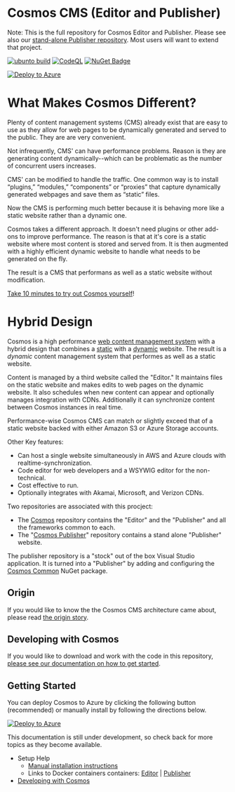 # Cosmos CMS (Editor and Publisher)

Note: This is the full repository for Cosmos Editor and Publisher.  Please see also our [stand-alone Publisher repository](https://github.com/CosmosSoftware/CDT.Cosmos.Cms.Website).  Most users will want to extend that project.

[![ubunto build](https://github.com/CosmosSoftware/Cosmos.Cms/actions/workflows/dotnet.yml/badge.svg)](https://github.com/CosmosSoftware/Cosmos.Cms/actions/workflows/dotnet.yml) [![CodeQL](https://github.com/CosmosSoftware/Cosmos.Cms/actions/workflows/codeql-analysis.yml/badge.svg)](https://github.com/CosmosSoftware/Cosmos.Cms/actions/workflows/codeql-analysis.yml) 
[![NuGet Badge](https://buildstats.info/nuget/CDT.Cosmos.Cms.Common)](https://www.nuget.org/packages/CDT.Cosmos.Cms.Common/)

[![Deploy to Azure](https://aka.ms/deploytoazurebutton)](https://cosmos.moonrise.net/get_started/install)

# What Makes Cosmos Different?

Plenty of content management systems (CMS) already exist that are easy to use as they allow for web pages to be dynamically generated and served to the public.  They are are very convenient.

Not infrequently, CMS' can have performance problems. Reason is they are generating content dynamically--which can be problematic as the number of concurrent users increases.

CMS' can be modified to handle the traffic. One common way is to install “plugins,” “modules,” “components” or “proxies” that capture dynamically generated webpages and save them as “static” files.

Now the CMS is performing much better because it is behaving more like a static website rather than a dynamic one.

Cosmos takes a different approach.  It doesn't need plugins or other add-ons to improve performance.  The reason is that at it's core is a static website where most content is stored and served from. It is then augmented with a highly efficient dynamic website to handle what needs to be generated on the fly.

The result is a CMS that performans as well as a static website without modification.

[Take 10 minutes to try out Cosmos yourself](https://cosmos.moonrise.net/get_started/install)!

# Hybrid Design

Cosmos is a high performance [web content management system](https://en.wikipedia.org/wiki/Web_content_management_system) with a hybrid design that combines a [static](https://en.wikipedia.org/wiki/Static_web_page) with a [dynamic](https://en.wikipedia.org/wiki/Dynamic_web_page) website.  The result is a _dynamic_ content management system that performes as well as a static website.

Content is managed by a third website called the "Editor."  It maintains files on the static website and makes edits to web pages on the dynamic website.  It also schedules when new content can appear and optionally manages integration with CDNs.  Additionally it can synchronize content between Cosmos instances in real time.

Performance-wise Cosmos CMS can match or slightly exceed that of a static website backed with either Amazon S3 or Azure Storage accounts.
 
Other Key features:

* Can host a single website simultaneously in AWS and Azure clouds with realtime-synchronization.
* Code editor for web developers and a WSYWIG editor for the non-technical.
* Cost effective to run.
* Optionally integrates with Akamai, Microsoft, and Verizon CDNs.

Two repositories are associated with this procject:

* The [Cosmos](https://github.com/CosmosSoftware/Cosmos.Cms) repository contains the "Editor" and the "Publisher" and all the frameworks common to each.
* The "[Cosmos Publisher](https://github.com/CosmosSoftware/Cosmos.Cms.Publisher)" repository contains a stand alone "Publisher" website.

The publisher repository is a "stock" out of the box Visual Studio application. It is turned into a "Publisher" by adding and configuring the [Cosmos Common](https://www.nuget.org/packages/CDT.Cosmos.Cms.Common/) NuGet package.

## Origin

If you would like to know the the Cosmos CMS architecture came about, please read [the origin story](https://github.com/CosmosSoftware/Cosmos.Cms/blob/main/Documentation/Origin.md).

## Developing with Cosmos

If you would like to download and work with the code in this repository, [please see our documentation on how to get started](https://github.com/CosmosSoftware/Cosmos.Cms/blob/main/Documentation/DevelopingWithCosmos.md).

## Getting Started

You can deploy Cosmos to Azure by clicking the following button (recommended) or manually install by following the directions below.

[![Deploy to Azure](https://aka.ms/deploytoazurebutton)](/Documentation/Installation/AzureClickInstall.md)

This documentation is still under development, so check back for more topics as they become available.

* Setup Help
  * [Manual installation instructions](https://github.com/CosmosSoftware/Cosmos.Cms/blob/main/Documentation/Installation/Index.md)
  * Links to Docker containers containers: [Editor](https://hub.docker.com/repository/docker/toiyabe/cosmoseditor) | [Publisher](https://hub.docker.com/repository/docker/toiyabe/cosmospublisher)
* [Developing with Cosmos](/Documentation/DevelopingWithCosmos.md)

